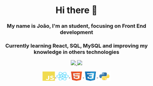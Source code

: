 

<div align="center">
  <h1>Hi there 👋</h1>
  <h3>My name is João, I'm an student, focusing on Front End development</h3>
    <h3>Currently learning React, SQL, MySQL and improving my knowledge in others technologies</h3>
<div>

<div align="center">
  <a href="https://github.com/joaomaarinho">
  <img height="180em" src="https://github-readme-stats.vercel.app/api?username=joaomaarinho&show_icons=true&theme=dracula&include_all_commits=true&count_private=true"/>
  <img height="180em" src="https://github-readme-stats.vercel.app/api/top-langs/?username=joaomaarinho&layout=compact&langs_count=7&theme=dracula"/>
</div>
<div style="display: inline_block"><br>
  <img align="center" alt="Rafa-Js" height="30" width="40" src="https://raw.githubusercontent.com/devicons/devicon/master/icons/javascript/javascript-plain.svg">
  <img align="center" alt="Rafa-Ts" height="30" width="40" src="https://raw.githubusercontent.com/devicons/devicon/master/icons/react/react-original.svg">
  <img align="center" alt="Rafa-HTML" height="30" width="40" src="https://raw.githubusercontent.com/devicons/devicon/master/icons/html5/html5-original.svg">
  <img align="center" alt="Rafa-CSS" height="30" width="40" src="https://raw.githubusercontent.com/devicons/devicon/master/icons/css3/css3-original.svg">
  <img align="center" alt="Rafa-Python" height="30" width="40" src="https://raw.githubusercontent.com/devicons/devicon/master/icons/python/python-original.svg">
</div>
  <!--
  
  <div align="right">
  <a href="https://instagram.com/joaomaarinho" target="_blank"><img src="https://www.flaticon.com/br/icone-premium/instagram_717392?term=instagram&page=1&position=13&page=1&position=13&related_id=717392&origin=search" target="_blank"></a>
 	<a href="https://www.twitch.tv/rafaballerinii" target="_blank"><img src="https://img.shields.io/badge/Twitch-9146FF?style=for-the-badge&logo=twitch&logoColor=white" target="_blank"></a>  
  <a href="https://www.linkedin.com/in/joaomaarinho/" target="_blank"><img src="https://img.shields.io/badge/-LinkedIn-%230077B5?style=for-the-badge&logo=linkedin&logoColor=white" target="_blank"></a> 
    <i class="fab fa-instagram"></i>


- 🔭 Hoje trabalho com suporte de informática, mas me especializando para entrar na área de desenvolvimento Front End
- 🌱 Estou aprendendo React, SQL, MySQL
- 📫 How to reach me: ...
- 😄 Pronouns: Ele / Dele
-->
